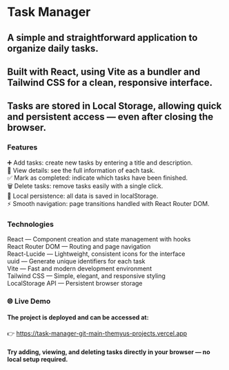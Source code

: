 # Task Manager  
  
## A simple and straightforward application to organize daily tasks. 
## Built with React, using Vite as a bundler and Tailwind CSS for a clean, responsive interface. 
## Tasks are stored in Local Storage, allowing quick and persistent access — even after closing the browser. 

### Features  
➕ Add tasks: create new tasks by entering a title and description.  
👀 View details: see the full information of each task.  
✅ Mark as completed: indicate which tasks have been finished.  
🗑️ Delete tasks: remove tasks easily with a single click.  
💾 Local persistence: all data is saved in localStorage.  
⚡ Smooth navigation: page transitions handled with React Router DOM.  
  
### Technologies  
React — Component creation and state management with hooks  
React Router DOM — Routing and page navigation  
React-Lucide — Lightweight, consistent icons for the interface  
uuid — Generate unique identifiers for each task  
Vite — Fast and modern development environment  
Tailwind CSS — Simple, elegant, and responsive styling  
LocalStorage API — Persistent browser storage  
  
### 🌐 Live Demo  
#### The project is deployed and can be accessed at:  
👉 https://task-manager-git-main-themyus-projects.vercel.app  
  
#### Try adding, viewing, and deleting tasks directly in your browser — no local setup required.
